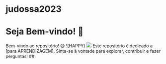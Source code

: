 # judossa2023
# Seja Bem-vindo! 🎉 
Bem-vindo ao repositório! 😄
![HAPPY)
![](https://tenor.com/pt-BR/view/happy-happy-happy-gif-6201622217547275472)
Este repositório é dedicado a [para APRENDIZAGEM]. 
Sinta-se à vontade para explorar, contribuir e fazer perguntas! ## 

